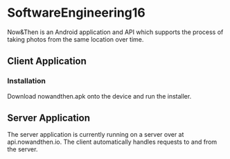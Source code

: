 # SoftwareEngineering16

Now&Then is an Android application and API which supports the process of taking photos from the same location over time.

## Client Application

### Installation

Download nowandthen.apk onto the device and run the installer.

## Server Application

The server application is currently running on a server over at api.nowandthen.io. The client
automatically handles requests to and from the server.
